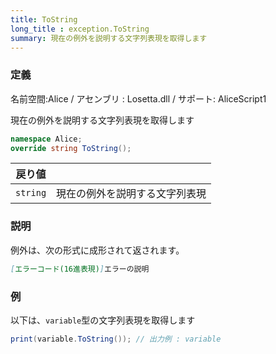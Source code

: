 ```yaml
---
title: ToString
long_title : exception.ToString
summary: 現在の例外を説明する文字列表現を取得します
---
```

### 定義
名前空間:Alice / アセンブリ : Losetta.dll / サポート: AliceScript1

現在の例外を説明する文字列表現を取得します

```cs title="AliceScript"
namespace Alice;
override string ToString();
```

|戻り値| |
|-|-|
|`string`| 現在の例外を説明する文字列表現|

### 説明
例外は、次の形式に成形されて返されます。

```md title="AliceScript"
[エラーコード(16進表現)]エラーの説明
```

### 例
以下は、`variable`型の文字列表現を取得します

```cs title="AliceScript"
print(variable.ToString()); // 出力例 : variable
```
